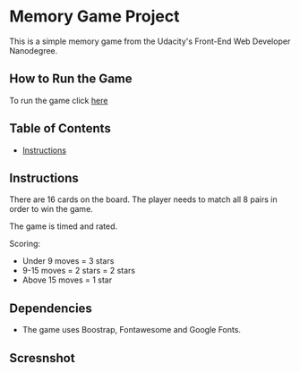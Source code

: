# Memory Game Project

This is a simple memory game from the Udacity's Front-End Web Developer Nanodegree.

## How to Run the Game

To run the game click [here](https://cdn.rawgit.com/judenguyen/fend-project-memory-game/master/index.html )

## Table of Contents

* [Instructions](#instructions)

## Instructions
There are 16 cards on the board. The player needs to match all 8 pairs in order to win the game.

The game is timed and rated.

Scoring:

* Under 9 moves = 3 stars
* 9-15 moves = 2 stars = 2 stars
* Above 15 moves = 1 star


## Dependencies

* The game uses Boostrap, Fontawesome and Google Fonts.

## Scresnshot

[Glimpse of Game]: https://raw.githubusercontent.com/judenguyen/fend-project-memory-game/master/matching-game.jpg "Screenshot of game"
